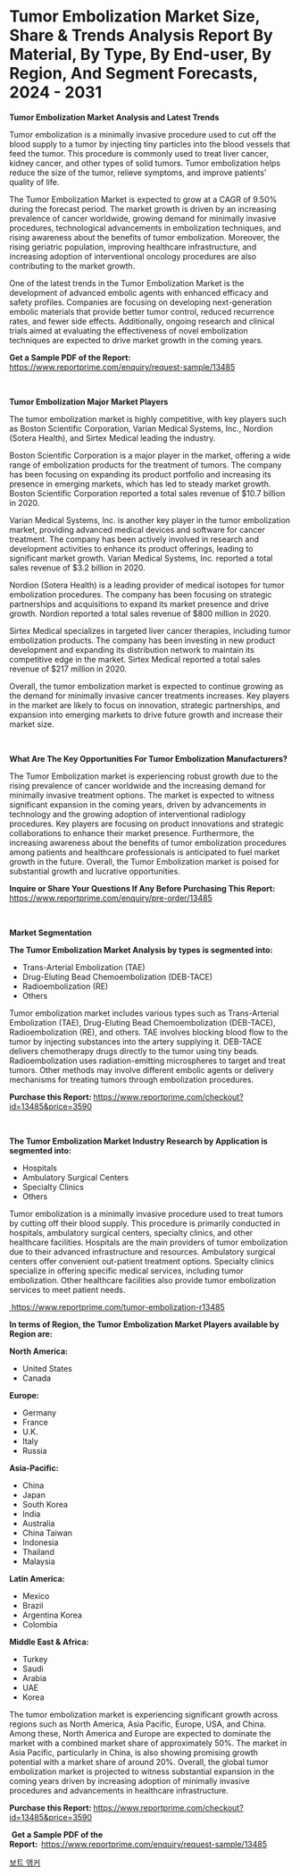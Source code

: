 <p><h1>Tumor Embolization Market Size, Share & Trends Analysis Report By Material, By Type, By End-user, By Region, And Segment Forecasts, 2024 - 2031</h1></p><p><strong>Tumor Embolization Market Analysis and Latest Trends</strong></p>
<p><p>Tumor embolization is a minimally invasive procedure used to cut off the blood supply to a tumor by injecting tiny particles into the blood vessels that feed the tumor. This procedure is commonly used to treat liver cancer, kidney cancer, and other types of solid tumors. Tumor embolization helps reduce the size of the tumor, relieve symptoms, and improve patients' quality of life.</p><p>The Tumor Embolization Market is expected to grow at a CAGR of 9.50% during the forecast period. The market growth is driven by an increasing prevalence of cancer worldwide, growing demand for minimally invasive procedures, technological advancements in embolization techniques, and rising awareness about the benefits of tumor embolization. Moreover, the rising geriatric population, improving healthcare infrastructure, and increasing adoption of interventional oncology procedures are also contributing to the market growth.</p><p>One of the latest trends in the Tumor Embolization Market is the development of advanced embolic agents with enhanced efficacy and safety profiles. Companies are focusing on developing next-generation embolic materials that provide better tumor control, reduced recurrence rates, and fewer side effects. Additionally, ongoing research and clinical trials aimed at evaluating the effectiveness of novel embolization techniques are expected to drive market growth in the coming years.</p></p>
<p><strong>Get a Sample PDF of the Report:&nbsp;</strong> <a href="https://www.reportprime.com/enquiry/request-sample/13485">https://www.reportprime.com/enquiry/request-sample/13485</a></p>
<p>&nbsp;</p>
<p><strong>Tumor Embolization Major Market Players</strong></p>
<p><p>The tumor embolization market is highly competitive, with key players such as Boston Scientific Corporation, Varian Medical Systems, Inc., Nordion (Sotera Health), and Sirtex Medical leading the industry. </p><p>Boston Scientific Corporation is a major player in the market, offering a wide range of embolization products for the treatment of tumors. The company has been focusing on expanding its product portfolio and increasing its presence in emerging markets, which has led to steady market growth. Boston Scientific Corporation reported a total sales revenue of $10.7 billion in 2020.</p><p>Varian Medical Systems, Inc. is another key player in the tumor embolization market, providing advanced medical devices and software for cancer treatment. The company has been actively involved in research and development activities to enhance its product offerings, leading to significant market growth. Varian Medical Systems, Inc. reported a total sales revenue of $3.2 billion in 2020.</p><p>Nordion (Sotera Health) is a leading provider of medical isotopes for tumor embolization procedures. The company has been focusing on strategic partnerships and acquisitions to expand its market presence and drive growth. Nordion reported a total sales revenue of $800 million in 2020.</p><p>Sirtex Medical specializes in targeted liver cancer therapies, including tumor embolization products. The company has been investing in new product development and expanding its distribution network to maintain its competitive edge in the market. Sirtex Medical reported a total sales revenue of $217 million in 2020.</p><p>Overall, the tumor embolization market is expected to continue growing as the demand for minimally invasive cancer treatments increases. Key players in the market are likely to focus on innovation, strategic partnerships, and expansion into emerging markets to drive future growth and increase their market size.</p></p>
<p>&nbsp;</p>
<p><strong>What Are The Key Opportunities For Tumor Embolization Manufacturers?</strong></p>
<p><p>The Tumor Embolization market is experiencing robust growth due to the rising prevalence of cancer worldwide and the increasing demand for minimally invasive treatment options. The market is expected to witness significant expansion in the coming years, driven by advancements in technology and the growing adoption of interventional radiology procedures. Key players are focusing on product innovations and strategic collaborations to enhance their market presence. Furthermore, the increasing awareness about the benefits of tumor embolization procedures among patients and healthcare professionals is anticipated to fuel market growth in the future. Overall, the Tumor Embolization market is poised for substantial growth and lucrative opportunities.</p></p>
<p><strong>Inquire or Share Your Questions If Any Before Purchasing This Report:</strong> <a href="https://www.reportprime.com/enquiry/pre-order/13485">https://www.reportprime.com/enquiry/pre-order/13485</a></p>
<p>&nbsp;</p>
<p><strong>Market Segmentation</strong></p>
<p><strong>The Tumor Embolization Market Analysis by types is segmented into:</strong></p>
<p><ul><li>Trans-Arterial Embolization (TAE)</li><li>Drug-Eluting Bead Chemoembolization (DEB-TACE)</li><li>Radioembolization (RE)</li><li>Others</li></ul></p>
<p><p>Tumor embolization market includes various types such as Trans-Arterial Embolization (TAE), Drug-Eluting Bead Chemoembolization (DEB-TACE), Radioembolization (RE), and others. TAE involves blocking blood flow to the tumor by injecting substances into the artery supplying it. DEB-TACE delivers chemotherapy drugs directly to the tumor using tiny beads. Radioembolization uses radiation-emitting microspheres to target and treat tumors. Other methods may involve different embolic agents or delivery mechanisms for treating tumors through embolization procedures.</p></p>
<p><strong>Purchase this Report:&nbsp;</strong><a href="https://www.reportprime.com/checkout?id=13485&price=3590">https://www.reportprime.com/checkout?id=13485&price=3590</a></p>
<p>&nbsp;</p>
<p><strong>The Tumor Embolization Market Industry Research by Application is segmented into:</strong></p>
<p><ul><li>Hospitals</li><li>Ambulatory Surgical Centers</li><li>Specialty Clinics</li><li>Others</li></ul></p>
<p><p>Tumor embolization is a minimally invasive procedure used to treat tumors by cutting off their blood supply. This procedure is primarily conducted in hospitals, ambulatory surgical centers, specialty clinics, and other healthcare facilities. Hospitals are the main providers of tumor embolization due to their advanced infrastructure and resources. Ambulatory surgical centers offer convenient out-patient treatment options. Specialty clinics specialize in offering specific medical services, including tumor embolization. Other healthcare facilities also provide tumor embolization services to meet patient needs.</p></p>
<p><a href="https://www.reportprime.com/tumor-embolization-r13485">&nbsp;https://www.reportprime.com/tumor-embolization-r13485</a></p>
<p><strong>In terms of Region, the Tumor Embolization Market Players available by Region are:</strong></p>
<p>
    <p> <strong> North America: </strong>
        <ul>
            <li>United States</li>
            <li>Canada</li>
        </ul>
        </p> 
    <p> <strong> Europe: </strong>
        <ul>
            <li>Germany</li>
            <li>France</li>
            <li>U.K.</li>
            <li>Italy</li>
            <li>Russia</li>
        </ul>
        </p> 
    <p> <strong> Asia-Pacific: </strong>
        <ul>
            <li>China</li>
            <li>Japan</li>
            <li>South Korea</li>
            <li>India</li>
            <li>Australia</li>
            <li>China Taiwan</li>
            <li>Indonesia</li>
            <li>Thailand</li>
            <li>Malaysia</li>
        </ul>
        </p> 
    <p> <strong> Latin America: </strong>
        <ul>
            <li>Mexico</li>
            <li>Brazil</li>
            <li>Argentina Korea</li>
            <li>Colombia</li>
        </ul>
        </p> 
    <p> <strong> Middle East & Africa: </strong>
        <ul>
            <li>Turkey</li>
            <li>Saudi</li>
            <li>Arabia</li>
            <li>UAE</li>
            <li>Korea</li>
        </ul>
    </p>
    </p>
<p><p>The tumor embolization market is experiencing significant growth across regions such as North America, Asia Pacific, Europe, USA, and China. Among these, North America and Europe are expected to dominate the market with a combined market share of approximately 50%. The market in Asia Pacific, particularly in China, is also showing promising growth potential with a market share of around 20%. Overall, the global tumor embolization market is projected to witness substantial expansion in the coming years driven by increasing adoption of minimally invasive procedures and advancements in healthcare infrastructure.</p></p>
<p><strong>Purchase this Report: </strong><a href="https://www.reportprime.com/checkout?id=13485&price=3590">https://www.reportprime.com/checkout?id=13485&price=3590</a></p>
<p>&nbsp;<strong>Get a Sample PDF of the Report:&nbsp;&nbsp;</strong><a href="https://www.reportprime.com/enquiry/request-sample/13485">https://www.reportprime.com/enquiry/request-sample/13485</a></p>
<p><strong></strong></p>
<p><p><a href="https://github.com/xvz497517413/Market-Research-Report-List-1/blob/main/606337522556.md">보트 앵커</a></p></p>